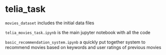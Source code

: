 # telia_task

`movies_dataset` includes the initial data files

`telia_movies_task.ipynb` is the main jupyter notebook with all the code

`basic_recommendation_system.ipynb` a quickly put together system to recommend movies based on keywords and user ratings of previous movies
